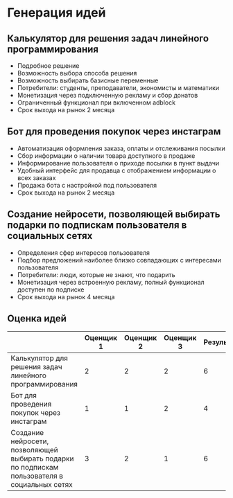 # Генерация идей
## Калькулятор для решения задач линейного программирования
 * Подробное решение
 * Возможность выбора способа решения
 * Возможность выбирать базисные переменные
 * Потребители: студенты, преподаватели, экономисты и математики
 * Монетизация через подключенную рекламу и сбор донатов
 * Ограниченный функционал при включенном adblock
 * Срок выхода на рынок 2 месяца
 
## Бот для проведения покупок через инстаграм
 * Автоматизация оформления заказа, оплаты и отслеживания посылки
 * Сбор информации о наличии товара доступного в продаже
 * Информирование пользователя о приходе посылки в пункт выдачи
 * Удобный интерфейс для продавца с отображением информации о всех заказах
 * Продажа бота с настройкой под пользователя
 * Срок выхода на рынок 2 месяца
 
## Создание нейросети, позволяющей выбирать подарки по подпискам пользователя в социальных сетях 
 * Определения сфер интересов пользователя
 * Подбор предложений наиболее близко совпадающих с интересами пользователя
 * Потребители: люди, которые не знают, что подарить
 * Монетизация через встроенную рекламу, полный функционал доступен по подписке
 * Срок выхода на рынок 4 месяца
 
## Оценка идей 
| | Оценщик 1 | Оценщик 2 | Оценщик 3 | Результат |
--- | --- | --- | --- | --- 
Калькулятор для решения задач линейного программирования | 2 | 2 | 2 | 6
Бот для проведения покупок через инстаграм | 1 | 1 | 2 | 4
Создание нейросети, позволяющей выбирать подарки по подпискам пользователя в социальных сетях  | 3 | 2 | 1 | 6
